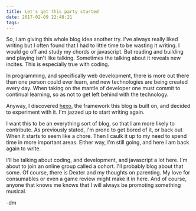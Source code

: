 ```yaml
---
title: Let's get this party started
date: 2017-02-09 22:48:21
tags:
---
```


So, I am giving this whole blog idea another try. I've always really liked writing
but I often found that I had to little time to be wasting it writing. I would go
off and study my chords or javascript. But reading and building and playing isn't
like talking. Sometimes the talking about it reveals new incites. This is
especially true with coding.

In programming, and specifically web development, there is more out there than
one person could ever learn, and new technologies are being created every day.
When taking on the mantle of developer one must commit to continual learning,
so as not to get left behind with the technology.

Anyway, I discovered [hexo](https://hexo.io/), the framework this blog is built on, and
decided to experiment with it. I'm jazzed up to start writing again.

I want this to be an everything sort of blog, so that I am more likely to
contribute. As previously stated, I'm prone to get bored of it, or back out When
it starts to seem like a chore. Then I caulk it up to my need to spend time in more
important areas. Either way, I'm still going, and here I am back again to write.

I'll be talking about coding, and development, and javascript a lot here. I'm
about to join an online group called a cohort. I'll probably blog about that some.
Of course, there is Dexter and my thoughts on parenting. My love for consumables
or even a game review might make it in here. And of course, anyone that knows me
knows that I will always be promoting something musical.

-dm  
